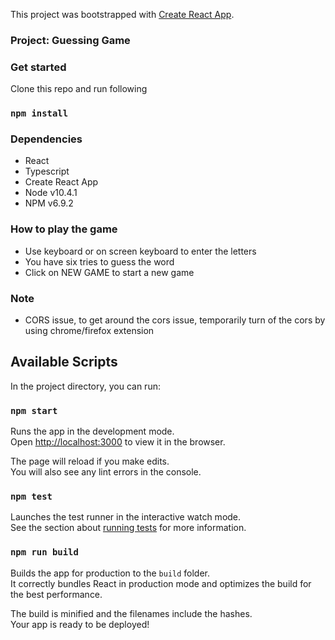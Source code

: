 This project was bootstrapped with [Create React App](https://github.com/facebook/create-react-app).

### Project: Guessing Game

### Get started
Clone this repo and run following
### `npm install`

### Dependencies
* React
* Typescript
* Create React App
* Node v10.4.1
* NPM v6.9.2

### How to play the game
* Use keyboard or on screen keyboard to enter the letters
* You have six tries to guess the word
* Click on NEW GAME to start a new game
  
### Note
* CORS issue, to get around the cors issue, temporarily turn of the cors by using chrome/firefox extension
  
## Available Scripts

In the project directory, you can run:

### `npm start`

Runs the app in the development mode.<br>
Open [http://localhost:3000](http://localhost:3000) to view it in the browser.

The page will reload if you make edits.<br>
You will also see any lint errors in the console.

### `npm test`

Launches the test runner in the interactive watch mode.<br>
See the section about [running tests](https://facebook.github.io/create-react-app/docs/running-tests) for more information.

### `npm run build`

Builds the app for production to the `build` folder.<br>
It correctly bundles React in production mode and optimizes the build for the best performance.

The build is minified and the filenames include the hashes.<br>
Your app is ready to be deployed!

